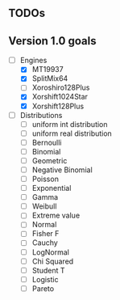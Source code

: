## TODOs

## Version 1.0 goals

- [ ] Engines
    - [x] MT19937
    - [x] SplitMix64
    - [ ] Xoroshiro128Plus
    - [x] Xorshift1024Star
    - [x] Xorshift128Plus
- [ ] Distributions
    - [ ] uniform int distribution
    - [ ] uniform real distribution
    - [ ] Bernoulli
    - [ ] Binomial
    - [ ] Geometric
    - [ ] Negative Binomial
    - [ ] Poisson
    - [ ] Exponential
    - [ ] Gamma
    - [ ] Weibull
    - [ ] Extreme value
    - [ ] Normal
    - [ ] Fisher F
    - [ ] Cauchy
    - [ ] LogNormal
    - [ ] Chi Squared
    - [ ] Student T
    - [ ] Logistic
    - [ ] Pareto
